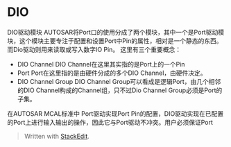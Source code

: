 # DIO
DIO驱动模块
AUTOSAR将Port口的使用分成了两个模块，其中一个是Port驱动模块，这个模块主要专注于配置和设置Port中Pin的属性，相对是一个静态的东西。而Dio驱动则用来读取或写入数字IO Pin。
这里有三个重要概念：
- DIO Channel
DIO Channel在这里其实指的是Port上的一个Pin
- Port
Port在这里指的是由硬件分成的多个DIO Channel，由硬件决定。
- DIO Channel Group
DIO Channel Group可以看成是逻辑Port，由几个相邻的DIO Channel构成的Channel组，只不过Dio Channel Group必须是Port的子集。

在AUTOSAR MCAL标准中
Port驱动实现Port Pin的配置，DIO驱动实现在已配置的Port上进行输入输出的操作，因此它与Port驱动不冲突。用户必须保证Port 



> Written with [StackEdit](https://stackedit.io/).
<!--stackedit_data:
eyJoaXN0b3J5IjpbNDIyNzIwMTk0LC0xNDA4MDEwNDA0LC0xMT
czMzQ5NzI2LDgyOTEwOTE0XX0=
-->